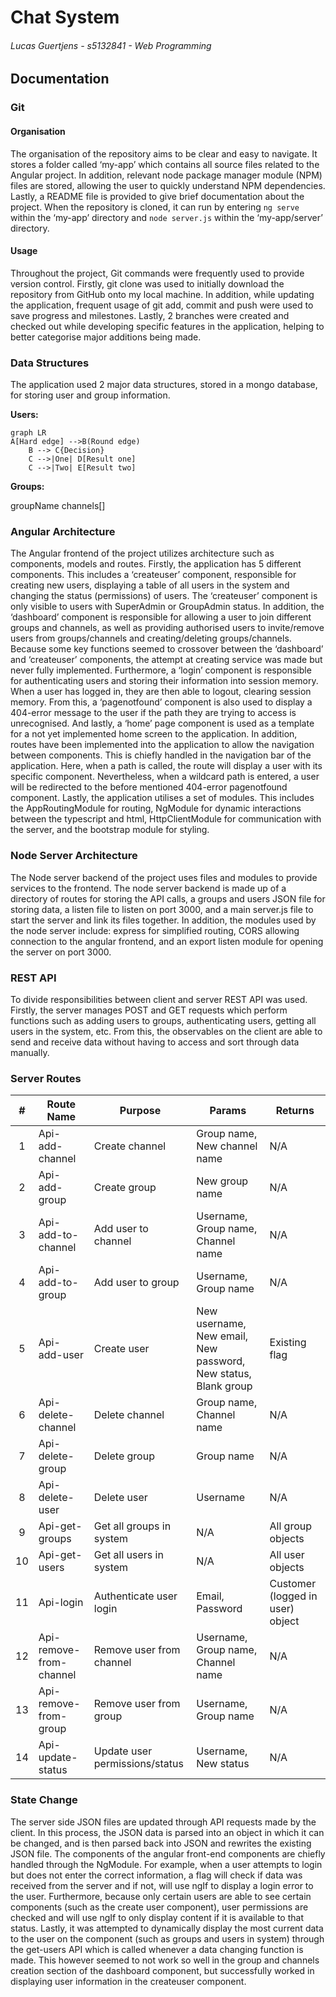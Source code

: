 # Chat System
###### Lucas Guertjens - s5132841 - Web Programming

## Documentation

### Git
#### Organisation
The organisation of the repository aims to be clear and easy to navigate. It stores a folder called ‘my-app’ which contains all source files related to the Angular project. In addition, relevant node package manager module (NPM) files are stored, allowing the user to quickly understand NPM dependencies. Lastly, a README file is provided to give brief documentation about the project. When the repository is cloned, it can run by entering `ng serve` within the ‘my-app’ directory and `node server.js` within the ‘my-app/server’ directory.

#### Usage
Throughout the project, Git commands were frequently used to provide version control. Firstly, git clone was used to initially download the repository from GitHub onto my local machine. In addition, while updating the application, frequent usage of git add, commit and push were used to save progress and milestones. Lastly, 2 branches were created and checked out while developing specific features in the application, helping to better categorise major additions being made.

### Data Structures
The application used 2 major data structures, stored in a mongo database, for storing user and group information.

<b>Users:</b>
```mermaid
graph LR
A[Hard edge] -->B(Round edge)
    B --> C{Decision}
    C -->|One| D[Result one]
    C -->|Two| E[Result two]
```


<b>Groups:</b>

groupName
channels[]


### Angular Architecture
The Angular frontend of the project utilizes architecture such as components, models and routes. Firstly, the application has 5 different components. This includes a ‘createuser’ component, responsible for creating new users, displaying a table of all users in the system and changing the status (permissions) of users. The ‘createuser’ component is only visible to users with SuperAdmin or GroupAdmin status. In addition, the ‘dashboard’ component is responsible for allowing a user to join different groups and channels, as well as providing authorised users to invite/remove users from groups/channels and creating/deleting groups/channels. Because some key functions seemed to crossover between the ‘dashboard’ and ‘createuser’ components, the attempt at creating service was made but never fully implemented. Furthermore, a ‘login’ component is responsible for authenticating users and storing their information into session memory. When a user has logged in, they are then able to logout, clearing session memory. From this, a ‘pagenotfound’ component is also used to display a 404-error message to the user if the path they are trying to access is unrecognised. And lastly, a ‘home’ page component is used as a template for a not yet implemented home screen to the application. In addition, routes have been implemented into the application to allow the navigation between components. This is chiefly handled in the navigation bar of the application. Here, when a path is called, the route will display a user with its specific component. Nevertheless, when a wildcard path is entered, a user will be redirected to the before mentioned 404-error pagenotfound component. Lastly, the application utilises a set of modules. This includes the AppRoutingModule for routing, NgModule for dynamic interactions between the typescript and html, HttpClientModule for communication with the server, and the bootstrap module for styling.

### Node Server Architecture
The Node server backend of the project uses files and modules to provide services to the frontend. The node server backend is made up of a directory of routes for storing the API calls, a groups and users JSON file for storing data, a listen file to listen on port 3000, and a main server.js file to start the server and link its files together. In addition, the modules used by the node server include: express for simplified routing, CORS allowing connection to the angular frontend, and an export listen module for opening the server on port 3000.

### REST API
To divide responsibilities between client and server REST API was used. Firstly, the server manages POST and GET requests which perform functions such as adding users to groups, authenticating users, getting all users in the system, etc. From this, the observables on the client are able to send and receive data without having to access and sort through data manually.

### Server Routes
| # | Route Name | Purpose | Params | Returns |
|:-:|------------|---------|--------|---------|
| 1 | Api-add-channel | Create channel | Group name, New channel name | N/A |
| 2 | Api-add-group | Create group | New group name | N/A |
| 3 | Api-add-to-channel | Add user to channel | Username, Group name, Channel name | N/A |
| 4 | Api-add-to-group | Add user to group | Username, Group name | N/A |
| 5 | Api-add-user | Create user | New username, New email, New password, New status, Blank group | Existing flag |
| 6 | Api-delete-channel | Delete channel | Group name, Channel name | N/A |
| 7 | Api-delete-group | Delete group | Group name | N/A |
| 8 | Api-delete-user | Delete user | Username | N/A |
| 9 | Api-get-groups | Get all groups in system | N/A | All group objects |
| 10 | Api-get-users | Get all users in system | N/A | All user objects |
| 11 | Api-login | Authenticate user login | Email, Password | Customer (logged in user) object |
| 12 | Api-remove-from-channel | Remove user from channel | Username, Group name, Channel name | N/A |
| 13 | Api-remove-from-group | Remove user from group | Username, Group name | N/A |
| 14 | Api-update-status | Update user permissions/status | Username, New status | N/A |

### State Change
The server side JSON files are updated through API requests made by the client. In this process, the JSON data is parsed into an object in which it can be changed, and is then parsed back into JSON and rewrites the existing JSON file. The components of the angular front-end components are chiefly handled through the NgModule. For example, when a user attempts to login but does not enter the correct information, a flag will check if data was received from the server and if not, will use ngIf to display a login error to the user. Furthermore, because only certain users are able to see certain components (such as the create user component), user permissions are checked and will use ngIf to only display content if it is available to that status. Lastly, it was attempted to dynamically display the most current data to the user on the component (such as groups and users in system) through the get-users API which is called whenever a data changing function is made. This however seemed to not work so well in the group and channels creation section of the dashboard component, but successfully worked in displaying user information in the createuser component.
